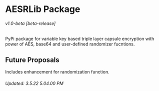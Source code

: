 # AESRLib Package #
###### v1.0-beta [beta-release] ######
PyPi package for variable key based triple layer capsule encryption with power of AES, base64 and user-defined randomizer fucntions.
## Future Proposals ##
Includes enhancement for randomization function.

###### Updated: 3.5.22 5.04.00 PM ######
